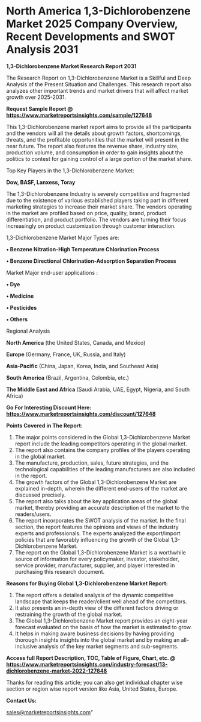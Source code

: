  # North America 1,3-Dichlorobenzene Market 2025 Company Overview, Recent Developments and SWOT Analysis 2031

<strong>1,3-Dichlorobenzene Market Research Report 2031</strong>

The Research Report on 1,3-Dichlorobenzene Market is a Skillful and Deep Analysis of the Present Situation and Challenges. This research report also analyzes other important trends and market drivers that will affect market growth over 2025-2031.

<strong>Request Sample Report @ <a href=https://www.marketreportsinsights.com/sample/127648>https://www.marketreportsinsights.com/sample/127648</a></strong>

This 1,3-Dichlorobenzene market report aims to provide all the participants and the vendors will all the details about growth factors, shortcomings, threats, and the profitable opportunities that the market will present in the near future. The report also features the revenue share, industry size, production volume, and consumption in order to gain insights about the politics to contest for gaining control of a large portion of the market share.

Top Key Players in the 1,3-Dichlorobenzene Market:

<strong>Dow, BASF, Lanxess, Toray</strong>

The 1,3-Dichlorobenzene Industry is severely competitive and fragmented due to the existence of various established players taking part in different marketing strategies to increase their market share. The vendors operating in the market are profiled based on price, quality, brand, product differentiation, and product portfolio. The vendors are turning their focus increasingly on product customization through customer interaction.

1,3-Dichlorobenzene Market Major Types are:

<strong>• Benzene Nitration-High Temperature Chlorination Process

• Benzene Directional Chlorination-Adsorption Separation Process</strong>

Market Major end-user applications :

<strong>• Dye

• Medicine

• Pesticides

• Others</strong>

Regional Analysis

</u><strong><b>North America</b></strong> (the United States, Canada, and Mexico)

<strong><b>Europe </b></strong>(Germany, France, UK, Russia, and Italy)

<strong><b>Asia-Pacific</b></strong> (China, Japan, Korea, India, and Southeast Asia)

<strong><b>South America</b></strong> (Brazil, Argentina, Colombia, etc.)

<strong><b>The Middle East and Africa</b></strong> (Saudi Arabia, UAE, Egypt, Nigeria, and South Africa)

<strong>Go For Interesting Discount Here: <a href=https://www.marketreportsinsights.com/discount/127648>https://www.marketreportsinsights.com/discount/127648</a></strong>

<strong>Points Covered in The Report:</strong>
<ol>
  <li>The major points considered in the Global 1,3-Dichlorobenzene Market report include the leading competitors operating in the global market.</li>
  <li>The report also contains the company profiles of the players operating in the global market.</li>
  <li>The manufacture, production, sales, future strategies, and the technological capabilities of the leading manufacturers are also included in the report.</li>
  <li>The growth factors of the Global 1,3-Dichlorobenzene Market are explained in-depth, wherein the different end-users of the market are discussed precisely.</li>
  <li>The report also talks about the key application areas of the global market, thereby providing an accurate description of the market to the readers/users.</li>
  <li>The report incorporates the SWOT analysis of the market. In the final section, the report features the opinions and views of the industry experts and professionals. The experts analyzed the export/import policies that are favorably influencing the growth of the Global 1,3-Dichlorobenzene Market.</li>
  <li>The report on the Global 1,3-Dichlorobenzene Market is a worthwhile source of information for every policymaker, investor, stakeholder, service provider, manufacturer, supplier, and player interested in purchasing this research document.</li>
</ol>
<strong>Reasons for Buying Global 1,3-Dichlorobenzene Market Report:</strong>

<ol>
  <li>The report offers a detailed analysis of the dynamic competitive landscape that keeps the reader/client well ahead of the competitors.</li>
  <li>It also presents an in-depth view of the different factors driving or restraining the growth of the global market.</li>
  <li>The Global 1,3-Dichlorobenzene Market report provides an eight-year forecast evaluated on the basis of how the market is estimated to grow.</li>
  <li>It helps in making aware business decisions by having providing thorough insights insights into the global market and by making an all-inclusive analysis of the key market segments and sub-segments.</li>
</ol>
<strong>Access full Report Description, TOC, Table of Figure, Chart, etc. @ <a href=https://www.marketreportsinsights.com/industry-forecast/13-dichlorobenzene-market-2022-127648>https://www.marketreportsinsights.com/industry-forecast/13-dichlorobenzene-market-2022-127648</a></strong>


Thanks for reading this article; you can also get individual chapter wise section or region wise report version like Asia, United States, Europe.

<strong>Contact Us:</strong>

sales@marketreportsinsights.com"
